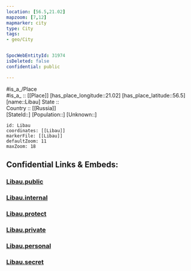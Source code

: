 ```yaml
---
location: [56.5,21.02] 
mapzoom: [7,12] 
mapmarker: city 
type: City
tags:
- geo/City


SpocWebEntityId: 31974
isDeleted: false
confidential: public

---
```

#is_a_/Place  
#is_a_ :: [[Place]] 
[has_place_longitude::21.02] 
[has_place_latitude::56.5] 
[name::Libau] 
State ::  
Country :: [[Russia]]  
[StateId::] 
[Population::] 
[Unknown::] 


```leaflet
id: Libau
coordinates: [[Libau]] 
markerFile: [[Libau]] 
defaultZoom: 11 
maxZoom: 18
```


## Confidential Links & Embeds: 

### [Libau.public](/_public/\Earth\Continent\Europe\Europe~North\Latvia\Regions~Latvia\Kurzeme\counties~Kurzeme\Liepāja\CityLibau.public.md) 

### [Libau.internal](/_internal/\Earth\Continent\Europe\Europe~North\Latvia\Regions~Latvia\Kurzeme\counties~Kurzeme\Liepāja\CityLibau.internal.md) 

### [Libau.protect](/_protect/\Earth\Continent\Europe\Europe~North\Latvia\Regions~Latvia\Kurzeme\counties~Kurzeme\Liepāja\CityLibau.protect.md) 

### [Libau.private](/_private/\Earth\Continent\Europe\Europe~North\Latvia\Regions~Latvia\Kurzeme\counties~Kurzeme\Liepāja\CityLibau.private.md) 

### [Libau.personal](/_personal/\Earth\Continent\Europe\Europe~North\Latvia\Regions~Latvia\Kurzeme\counties~Kurzeme\Liepāja\CityLibau.personal.md) 

### [Libau.secret](/_secret/\Earth\Continent\Europe\Europe~North\Latvia\Regions~Latvia\Kurzeme\counties~Kurzeme\Liepāja\CityLibau.secret.md)


